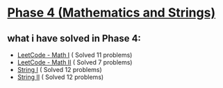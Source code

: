 # [Phase 4 (Mathematics and Strings)](https://github.com/cs-MohamedAyman/Problem-Solving-Training/blob/master/level-1/leetcode/mathematics-strings.md#leetcode---string-ii)

## what i have solved in Phase 4:

- [LeetCode - Math I](https://github.com/MostafaOsmanFathi/Java-Problem-Solving/tree/main/src/main/java/git/JavaProblemSolving/LevelOne/Leetcode/Phase4/MathI) (
  Solved 11 problems)
- [LeetCode - Math II](https://github.com/MostafaOsmanFathi/Java-Problem-Solving/tree/main/src/main/java/git/JavaProblemSolving/LevelOne/Leetcode/Phase4/MathII) (
  Solved 7 problems)
- [String I](https://github.com/MostafaOsmanFathi/Java-Problem-Solving/tree/main/src/main/java/git/JavaProblemSolving/LevelOne/Leetcode/Phase4/StringI) (
  Solved 12 problems)
- [String II](https://github.com/MostafaOsmanFathi/Java-Problem-Solving/tree/main/src/main/java/git/JavaProblemSolving/LevelOne/Leetcode/Phase4/StringII) (
  Solved 12 problems)
